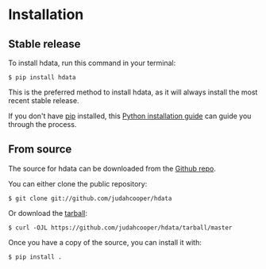 # Installation

## Stable release

To install hdata, run this command in your
terminal:

``` console
$ pip install hdata
```

This is the preferred method to install hdata, as it will always install the most recent stable release.

If you don't have [pip][] installed, this [Python installation guide][]
can guide you through the process.

## From source

The source for hdata can be downloaded from
the [Github repo][].

You can either clone the public repository:

``` console
$ git clone git://github.com/judahcooper/hdata
```

Or download the [tarball][]:

``` console
$ curl -OJL https://github.com/judahcooper/hdata/tarball/master
```

Once you have a copy of the source, you can install it with:

``` console
$ pip install .
```

  [pip]: https://pip.pypa.io
  [Python installation guide]: http://docs.python-guide.org/en/latest/starting/installation/
  [Github repo]: https://github.com/%7B%7B%20cookiecutter.github_username%20%7D%7D/%7B%7B%20cookiecutter.project_slug%20%7D%7D
  [tarball]: https://github.com/%7B%7B%20cookiecutter.github_username%20%7D%7D/%7B%7B%20cookiecutter.project_slug%20%7D%7D/tarball/master
